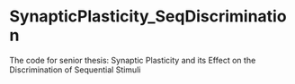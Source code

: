 # SynapticPlasticity_SeqDiscrimination
The code for senior thesis: Synaptic Plasticity and its Effect on the Discrimination of Sequential Stimuli 
